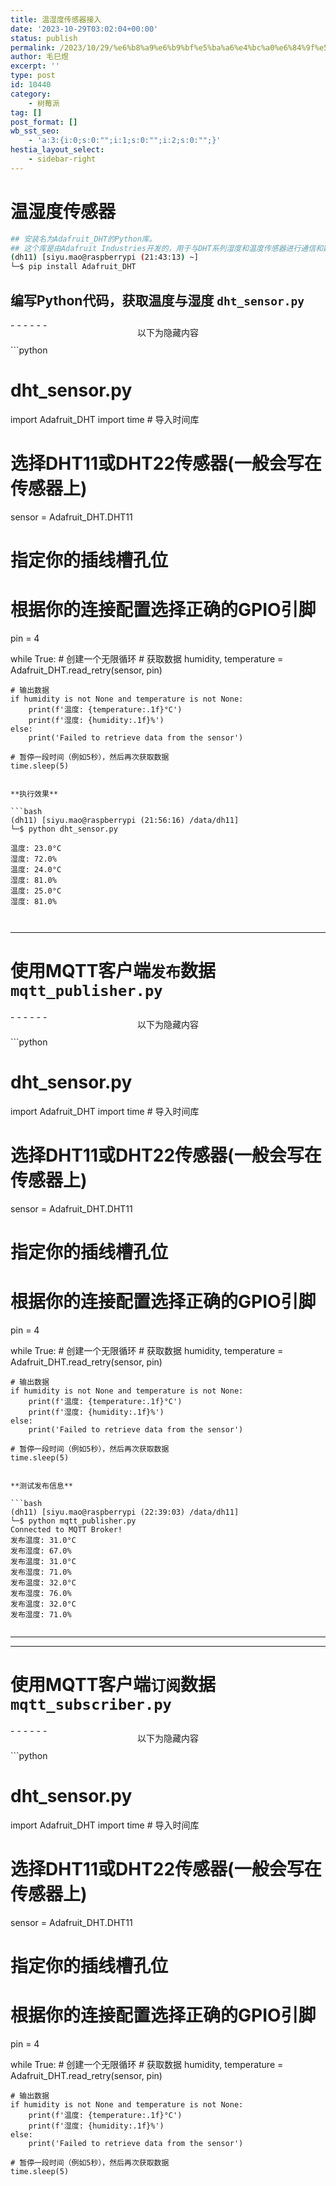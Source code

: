 ```yaml
---
title: 温湿度传感器接入
date: '2023-10-29T03:02:04+00:00'
status: publish
permalink: /2023/10/29/%e6%b8%a9%e6%b9%bf%e5%ba%a6%e4%bc%a0%e6%84%9f%e5%99%a8%e6%8e%a5%e5%85%a5
author: 毛巳煜
excerpt: ''
type: post
id: 10440
category:
    - 树莓派
tag: []
post_format: []
wb_sst_seo:
    - 'a:3:{i:0;s:0:"";i:1;s:0:"";i:2;s:0:"";}'
hestia_layout_select:
    - sidebar-right
---
```

温湿度传感器
======

```bash
## 安装名为Adafruit_DHT的Python库。
## 这个库是由Adafruit Industries开发的，用于与DHT系列湿度和温度传感器进行通信和数据读取的库。
(dh11) [siyu.mao@raspberrypi (21:43:13) ~]
└─$ pip install Adafruit_DHT


```

编写Python代码，获取温度与湿度 `dht_sensor.py`
----------------------------------

<div style="overflow:hidden; clear:both; width: 100%; height: 40px; position: relative;">- - - - - -

 <span style="position: absolute;top: 50%;left: 50%; transform: translate(-50%, -50%); background-color: white;">以下为隐藏内容</span> </div> ```python
# dht_sensor.py
import Adafruit_DHT
import time  # 导入时间库

# 选择DHT11或DHT22传感器(一般会写在传感器上)
sensor = Adafruit_DHT.DHT11
# 指定你的插线槽孔位
# 根据你的连接配置选择正确的GPIO引脚
pin = 4

while True:  # 创建一个无限循环
    # 获取数据
    humidity, temperature = Adafruit_DHT.read_retry(sensor, pin)

    # 输出数据
    if humidity is not None and temperature is not None:
        print(f'温度: {temperature:.1f}°C')
        print(f'湿度: {humidity:.1f}%')
    else:
        print('Failed to retrieve data from the sensor')

    # 暂停一段时间（例如5秒），然后再次获取数据
    time.sleep(5)


```

**执行效果**

```bash
(dh11) [siyu.mao@raspberrypi (21:56:16) /data/dh11]
└─$ python dht_sensor.py

温度: 23.0°C
湿度: 72.0%
温度: 24.0°C
湿度: 81.0%
温度: 25.0°C
湿度: 81.0%



```

- - - - - -

使用MQTT客户端`发布`数据 `mqtt_publisher.py`
===================================

<div style="overflow:hidden; clear:both; width: 100%; height: 40px; position: relative;">- - - - - -

 <span style="position: absolute;top: 50%;left: 50%; transform: translate(-50%, -50%); background-color: white;">以下为隐藏内容</span> </div> ```python
# dht_sensor.py
import Adafruit_DHT
import time  # 导入时间库

# 选择DHT11或DHT22传感器(一般会写在传感器上)
sensor = Adafruit_DHT.DHT11
# 指定你的插线槽孔位
# 根据你的连接配置选择正确的GPIO引脚
pin = 4

while True:  # 创建一个无限循环
    # 获取数据
    humidity, temperature = Adafruit_DHT.read_retry(sensor, pin)

    # 输出数据
    if humidity is not None and temperature is not None:
        print(f'温度: {temperature:.1f}°C')
        print(f'湿度: {humidity:.1f}%')
    else:
        print('Failed to retrieve data from the sensor')

    # 暂停一段时间（例如5秒），然后再次获取数据
    time.sleep(5)


```

**测试发布信息**

```bash
(dh11) [siyu.mao@raspberrypi (22:39:03) /data/dh11]
└─$ python mqtt_publisher.py
Connected to MQTT Broker!
发布温度: 31.0°C
发布湿度: 67.0%
发布温度: 31.0°C
发布湿度: 71.0%
发布温度: 32.0°C
发布湿度: 76.0%
发布温度: 32.0°C
发布湿度: 71.0%


```

- - - - - -

- - - - - -

使用MQTT客户端`订阅`数据 `mqtt_subscriber.py`
====================================

<div style="overflow:hidden; clear:both; width: 100%; height: 40px; position: relative;">- - - - - -

 <span style="position: absolute;top: 50%;left: 50%; transform: translate(-50%, -50%); background-color: white;">以下为隐藏内容</span> </div> ```python
# dht_sensor.py
import Adafruit_DHT
import time  # 导入时间库

# 选择DHT11或DHT22传感器(一般会写在传感器上)
sensor = Adafruit_DHT.DHT11
# 指定你的插线槽孔位
# 根据你的连接配置选择正确的GPIO引脚
pin = 4

while True:  # 创建一个无限循环
    # 获取数据
    humidity, temperature = Adafruit_DHT.read_retry(sensor, pin)

    # 输出数据
    if humidity is not None and temperature is not None:
        print(f'温度: {temperature:.1f}°C')
        print(f'湿度: {humidity:.1f}%')
    else:
        print('Failed to retrieve data from the sensor')

    # 暂停一段时间（例如5秒），然后再次获取数据
    time.sleep(5)


```